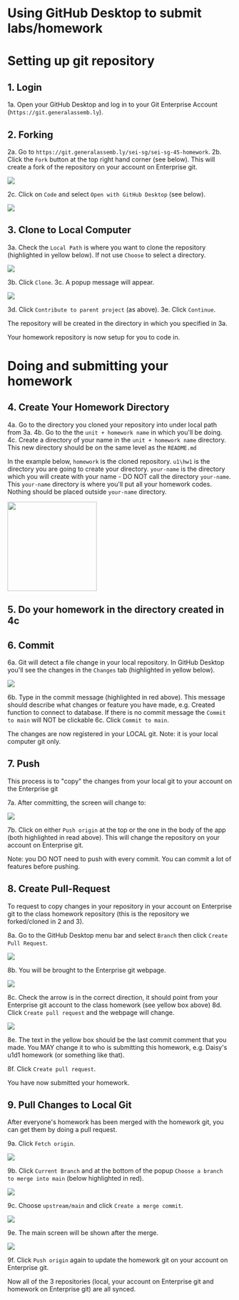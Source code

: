 # Using GitHub Desktop to submit labs/homework

# Setting up git repository

## 1. Login

  1a. Open your GitHub Desktop and log in to your Git Enterprise Account (`https://git.generalassemb.ly`).


## 2. Forking

 2a. Go to `https://git.generalassemb.ly/sei-sg/sei-sg-45-homework`.
 2b. Click the `Fork` button at the top right hand corner (see below). This will create a fork of the repository on your account on Enterprise git.
 
<img src="https://i.imgur.com/Km3GkF7.jpg" />

 2c. Click on `Code` and select `Open with GitHub Desktop` (see below).

<img src="https://i.imgur.com/N7GD1mp.jpg" />

## 3. Clone to Local Computer

  3a. Check the `Local Path` is where you want to clone the repository (highlighted in yellow below). If not use `Choose` to select a directory.

<img src="https://i.imgur.com/MHoQ41R.jpg" />

  3b. Click `Clone`.
  3c. A popup message will appear.

<img src="https://i.imgur.com/ceyBPGB.jpg" />

  3d. Click `Contribute to parent project` (as above).
  3e. Click `Continue`.

The repository will be created in the directory in which you specified in 3a.

Your homework repository is now setup for you to code in.

# Doing and submitting your homework

## 4. Create Your Homework Directory

 4a. Go to the directory you cloned your repository into under local path from 3a.
 4b. Go to the the `unit + homework name` in which you'll be doing.
 4c. Create a directory of your name in the `unit + homework name` directory. This new directory should be on the same level as the `README.md`

In the example below, `homework` is the cloned repository. `u1\hw1` is the directory you are going to create your directory. `your-name` is the directory which you will create with your name - DO NOT call the directory `your-name`. This `your-name` directory is where you'll put all your homework codes. Nothing should be placed outside `your-name` directory.

<img src="https://i.imgur.com/T56e7OW.jpg" height="200" />

## 5. Do your homework in the directory created in 4c

## 6. Commit

  6a. Git will detect a file change in your local repository. In GitHub Desktop you'll see the changes in the `Changes` tab (highlighted in yellow below).

<img src="https://i.imgur.com/a6Yrw57.jpg" />

  6b. Type in the commit message (highlighted in red above). This message should describe what changes or feature you have made, e.g. Created function to connect to database. If there is no commit message the `Commit to main` will NOT be clickable
  6c. Click `Commit to main`.
  
   The changes are now registered in your LOCAL git. Note: it is your local computer git only.

## 7.  Push

This process is to "copy" the changes from your local git to your account on the Enterprise git
  
  7a. After committing, the screen will change to:

<img src="https://i.imgur.com/raQG3iD.jpg" />

  7b. Click on either `Push origin` at the top or the one in the body of the app (both highlighted in read above). This will change the repository on your account on Enterprise git.

  Note: you DO NOT need to push with every commit. You can commit a lot of features before pushing.


## 8. Create Pull-Request

To request to copy changes in your repository in your account on Enterprise git to the class homework repository (this is the repository we forked/cloned in 2 and 3).

  8a. Go to the GitHub Desktop menu bar and select `Branch` then click `Create Pull Request`.

<img src="https://i.imgur.com/JiFuNhL.jpg" />

 8b. You will be brought to the Enterprise git webpage.

<img src="https://i.imgur.com/K3e5fV5.jpg" />

  8c. Check the arrow is in the correct direction, it should point from your Enterprise git account to the class homework (see yellow box above)
  8d. Click `Create pull request` and the webpage will change.

<image src="https://i.imgur.com/ZscB5yN.jpg" />
  
  8e. The text in the yellow box should be the last commit comment that you made. You MAY change it to who is submitting this homework, e.g. Daisy's u1d1 homework (or something like that).
  
  8f. Click `Create pull request`.

  You have now submitted your homework.

## 9. Pull Changes to Local Git

After everyone's homework has been merged with the homework git, you can get them by doing a pull request.

  9a. Click `Fetch origin`.

<img src="https://i.imgur.com/q3HuAGB.jpg" />

  9b. Click `Current Branch` and at the bottom of the popup `Choose a branch to merge into main` (below highlighted in red).

<img src="https://i.imgur.com/1NudtPe.jpg" />

  9c. Choose `upstream/main` and click `Create a merge commit`.

<img src="https://i.imgur.com/XJi5lpG.jpg" />

  9e. The main screen will be shown after the merge.

<img src="https://i.imgur.com/raQG3iD.jpg" />


  9f. Click `Push origin` again to update the homework git on your account on Enterprise git.

Now all of the 3 repositories (local, your account on Enterprise git and homework on Enterprise git) are all synced.
